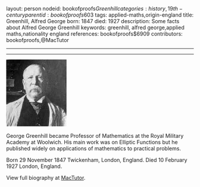 layout: person
nodeid: bookofproofs$Greenhill
categories: history,19th-century
parentid: bookofproofs$603
tags: applied-maths,origin-england
title: Greenhill, Alfred George
born: 1847
died: 1927
description: Some facts about Alfred George Greenhill
keywords: greenhill, alfred george,applied maths,nationality england
references: bookofproofs$6909
contributors: bookofproofs,@MacTutor

---


---

![Greenhill.jpg](https://github.com/bookofproofs/bookofproofs.github.io/blob/main/_sources/_assets/images/portraits/Greenhill.jpg?raw=true)

George Greenhill became Professor of Mathematics at the Royal Military Academy at Woolwich. His main work was on Elliptic Functions but he published widely on applications of mathematics to practical problems.

Born 29 November 1847 Twickenham, London, England. Died 10 February 1927 London, England.


View full biography at [MacTutor](https://mathshistory.st-andrews.ac.uk/Biographies/Greenhill/).